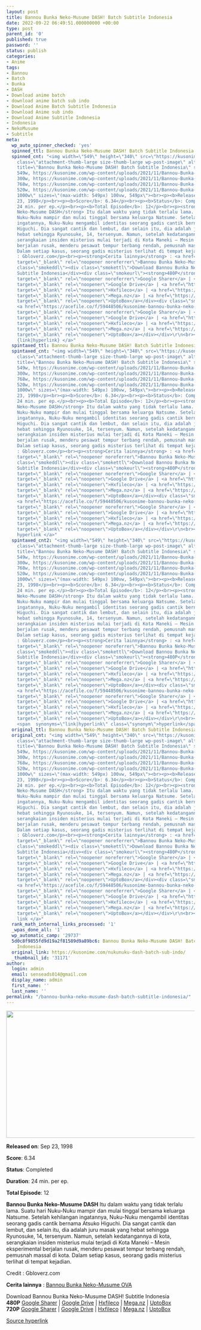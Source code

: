 ```yaml
---
layout: post
title: Bannou Bunka Neko-Musume DASH! Batch Subtitle Indonesia
date: 2022-09-22 06:49:51.000000000 +00:00
type: post
parent_id: '0'
published: true
password: ''
status: publish
categories:
- Anime
tags:
- Bannou
- Batch
- Bunka
- DASH
- Download anime batch
- download anime batch sub indo
- Download Anime Batch Subtitle Indonesia
- Download Anime sub indo
- Download Anime Subtitle Indonesia
- Indonesia
- NekoMusume
- Subtitle
meta:
  wp_auto_spinner_checked: 'yes'
  spinned_ttl: Bannou Bunka Neko-Musume DASH! Batch Subtitle Indonesia
  spinned_cnt: "<img width=\"549\" height=\"340\" src=\"https://kusonime.com/wp-content/uploads/2021/11/Bannou-Bunka-Neko-Musume-DASH-549x340.jpg\"
    class=\"attachment-thumb-large size-thumb-large wp-post-image\" alt=\"\" loading=\"lazy\"
    title=\"Bannou Bunka Neko-Musume DASH! Batch Subtitle Indonesia\" srcset=\"https://kusonime.com/wp-content/uploads/2021/11/Bannou-Bunka-Neko-Musume-DASH-549x340.jpg
    549w, https://kusonime.com/wp-content/uploads/2021/11/Bannou-Bunka-Neko-Musume-DASH-300x186.jpg
    300w, https://kusonime.com/wp-content/uploads/2021/11/Bannou-Bunka-Neko-Musume-DASH-768x475.jpg
    768w, https://kusonime.com/wp-content/uploads/2021/11/Bannou-Bunka-Neko-Musume-DASH-520x322.jpg
    520w, https://kusonime.com/wp-content/uploads/2021/11/Bannou-Bunka-Neko-Musume-DASH.jpg
    1000w\" sizes=\"(max-width: 549px) 100vw, 549px\"><br><p><b>Released on</b>: Sep
    23, 1998</p><br><p><b>Score</b>: 6.34</p><br><p><b>Status</b>: Completed</p><br><p><b>Duration</b>:
    24 min. per ep.</p><br><p><b>Total Episode</b>: 12</p><br><p><strong>Bannou Bunka
    Neko-Musume DASH</strong> Itu dalam waktu yang tidak terlalu lama. Suatu hari
    Nuku-Nuku mampir dan mulai tinggal bersama keluarga Natsume. Setelah kehilangan
    ingatannya, Nuku-Nuku mengambil identitas seorang gadis cantik bernama Atsuko
    Higuchi. Dia sangat cantik dan lembut, dan selain itu, dia adalah juru masak yang
    hebat sehingga Ryunosuke, 14, tersenyum. Namun, setelah kedatangannya di kota,
    serangkaian insiden misterius mulai terjadi di Kota Maneki – Mesin eksperimental
    berjalan rusak, menderu pesawat tempur terbang rendah, pemusnah massal di kota.
    Dalam setiap kasus, seorang gadis misterius terlihat di tempat kejadian.</p><br><p>Credit
    : Gbloverz.com</p><br><p><strong>Cerita lainnya</strong> : <a href=\"https://kusonime.com/nukunuku-ova-batch-sub-indo/\"
    target=\"_blank\" rel=\"noopener noreferrer\">Bannou Bunka Neko-Musume OVA</a></p><br><div
    class=\"smokeddl\"><div class=\"smokettl\">Download Bannou Bunka Neko-Musume DASH!
    Subtitle Indonesia</div><div class=\"smokeurl\"><strong>480P</strong> <a href=\"https://acefile.co/f/59448504/kusonime-bannou-bunka-neko-musume-dash-480p-rar\"
    target=\"_blank\" rel=\"noopener noreferrer\">Google Sharer</a> | <a href=\"https://drive.google.com/uc?export=download&amp;id=1Q9EGGYOgtMC9F1sLYtG5Hfye-ubpBn7s\"
    target=\"_blank\" rel=\"noopener\">Google Drive</a> | <a href=\"https://hxfile.co/qmc3hl73woqu\"
    target=\"_blank\" rel=\"noopener\">Hxfileco</a> | <a href=\"https://mega.nz/file/BHA1DaqC#Rlt3IS8aB_cNJpN2ZYuaopT1BzEXEYae_7TaqwG772Y\"
    target=\"_blank\" rel=\"noopener\">Mega.nz</a> | <a href=\"https://uptobox.com/7mp71woy35fc\"
    target=\"_blank\" rel=\"noopener\">UptoBox</a></div><div class=\"smokeurl\"><strong>720P</strong>
    <a href=\"https://acefile.co/f/59448506/kusonime-bannou-bunka-neko-musume-dash-720p-rar\"
    target=\"_blank\" rel=\"noopener noreferrer\">Google Sharer</a> | <a href=\"https://drive.google.com/uc?export=download&amp;id=1X5PpAgKgMfy1T6Wofdn-ZhWz5d776ZI-\"
    target=\"_blank\" rel=\"noopener\">Google Drive</a> | <a href=\"https://hxfile.co/2jjrpvfn88fh\"
    target=\"_blank\" rel=\"noopener\">Hxfileco</a> | <a href=\"https://mega.nz/file/MKQTWAyB#cH6uStJUP4v0UAtZMf_tiIHveF_qBNgskeGYph-pWZo\"
    target=\"_blank\" rel=\"noopener\">Mega.nz</a> | <a href=\"https://uptobox.com/zhll5rihvi37\"
    target=\"_blank\" rel=\"noopener\">UptoBox</a></div></div>\r\n<br><a href=\"https://kusonime.com/nukunuku-dash-batch-sub-indo/\">Source
    {link|hyperlink} </a>"
  spintaxed_ttl: Bannou Bunka Neko-Musume DASH! Batch Subtitle Indonesia
  spintaxed_cnt: "<img width=\"549\" height=\"340\" src=\"https://kusonime.com/wp-content/uploads/2021/11/Bannou-Bunka-Neko-Musume-DASH-549x340.jpg\"
    class=\"attachment-thumb-large size-thumb-large wp-post-image\" alt=\"\" loading=\"lazy\"
    title=\"Bannou Bunka Neko-Musume DASH! Batch Subtitle Indonesia\" srcset=\"https://kusonime.com/wp-content/uploads/2021/11/Bannou-Bunka-Neko-Musume-DASH-549x340.jpg
    549w, https://kusonime.com/wp-content/uploads/2021/11/Bannou-Bunka-Neko-Musume-DASH-300x186.jpg
    300w, https://kusonime.com/wp-content/uploads/2021/11/Bannou-Bunka-Neko-Musume-DASH-768x475.jpg
    768w, https://kusonime.com/wp-content/uploads/2021/11/Bannou-Bunka-Neko-Musume-DASH-520x322.jpg
    520w, https://kusonime.com/wp-content/uploads/2021/11/Bannou-Bunka-Neko-Musume-DASH.jpg
    1000w\" sizes=\"(max-width: 549px) 100vw, 549px\"><br><p><b>Released on</b>: Sep
    23, 1998</p><br><p><b>Score</b>: 6.34</p><br><p><b>Status</b>: Completed</p><br><p><b>Duration</b>:
    24 min. per ep.</p><br><p><b>Total Episode</b>: 12</p><br><p><strong>Bannou Bunka
    Neko-Musume DASH</strong> Itu dalam waktu yang tidak terlalu lama. Suatu hari
    Nuku-Nuku mampir dan mulai tinggal bersama keluarga Natsume. Setelah kehilangan
    ingatannya, Nuku-Nuku mengambil identitas seorang gadis cantik bernama Atsuko
    Higuchi. Dia sangat cantik dan lembut, dan selain itu, dia adalah juru masak yang
    hebat sehingga Ryunosuke, 14, tersenyum. Namun, setelah kedatangannya di kota,
    serangkaian insiden misterius mulai terjadi di Kota Maneki – Mesin eksperimental
    berjalan rusak, menderu pesawat tempur terbang rendah, pemusnah massal di kota.
    Dalam setiap kasus, seorang gadis misterius terlihat di tempat kejadian.</p><br><p>Credit
    : Gbloverz.com</p><br><p><strong>Cerita lainnya</strong> : <a href=\"https://kusonime.com/nukunuku-ova-batch-sub-indo/\"
    target=\"_blank\" rel=\"noopener noreferrer\">Bannou Bunka Neko-Musume OVA</a></p><br><div
    class=\"smokeddl\"><div class=\"smokettl\">Download Bannou Bunka Neko-Musume DASH!
    Subtitle Indonesia</div><div class=\"smokeurl\"><strong>480P</strong> <a href=\"https://acefile.co/f/59448504/kusonime-bannou-bunka-neko-musume-dash-480p-rar\"
    target=\"_blank\" rel=\"noopener noreferrer\">Google Sharer</a> | <a href=\"https://drive.google.com/uc?export=download&amp;id=1Q9EGGYOgtMC9F1sLYtG5Hfye-ubpBn7s\"
    target=\"_blank\" rel=\"noopener\">Google Drive</a> | <a href=\"https://hxfile.co/qmc3hl73woqu\"
    target=\"_blank\" rel=\"noopener\">Hxfileco</a> | <a href=\"https://mega.nz/file/BHA1DaqC#Rlt3IS8aB_cNJpN2ZYuaopT1BzEXEYae_7TaqwG772Y\"
    target=\"_blank\" rel=\"noopener\">Mega.nz</a> | <a href=\"https://uptobox.com/7mp71woy35fc\"
    target=\"_blank\" rel=\"noopener\">UptoBox</a></div><div class=\"smokeurl\"><strong>720P</strong>
    <a href=\"https://acefile.co/f/59448506/kusonime-bannou-bunka-neko-musume-dash-720p-rar\"
    target=\"_blank\" rel=\"noopener noreferrer\">Google Sharer</a> | <a href=\"https://drive.google.com/uc?export=download&amp;id=1X5PpAgKgMfy1T6Wofdn-ZhWz5d776ZI-\"
    target=\"_blank\" rel=\"noopener\">Google Drive</a> | <a href=\"https://hxfile.co/2jjrpvfn88fh\"
    target=\"_blank\" rel=\"noopener\">Hxfileco</a> | <a href=\"https://mega.nz/file/MKQTWAyB#cH6uStJUP4v0UAtZMf_tiIHveF_qBNgskeGYph-pWZo\"
    target=\"_blank\" rel=\"noopener\">Mega.nz</a> | <a href=\"https://uptobox.com/zhll5rihvi37\"
    target=\"_blank\" rel=\"noopener\">UptoBox</a></div></div>\r\n<br><a href=\"https://kusonime.com/nukunuku-dash-batch-sub-indo/\">Source
    hyperlink </a>"
  spintaxed_cnt2: "<img width=\"549\" height=\"340\" src=\"https://kusonime.com/wp-content/uploads/2021/11/Bannou-Bunka-Neko-Musume-DASH-549x340.jpg\"
    class=\"attachment-thumb-large size-thumb-large wp-post-image\" alt=\"\" loading=\"lazy\"
    title=\"Bannou Bunka Neko-Musume DASH! Batch Subtitle Indonesia\" srcset=\"https://kusonime.com/wp-content/uploads/2021/11/Bannou-Bunka-Neko-Musume-DASH-549x340.jpg
    549w, https://kusonime.com/wp-content/uploads/2021/11/Bannou-Bunka-Neko-Musume-DASH-300x186.jpg
    300w, https://kusonime.com/wp-content/uploads/2021/11/Bannou-Bunka-Neko-Musume-DASH-768x475.jpg
    768w, https://kusonime.com/wp-content/uploads/2021/11/Bannou-Bunka-Neko-Musume-DASH-520x322.jpg
    520w, https://kusonime.com/wp-content/uploads/2021/11/Bannou-Bunka-Neko-Musume-DASH.jpg
    1000w\" sizes=\"(max-width: 549px) 100vw, 549px\"><br><p><b>Released on</b>: Sep
    23, 1998</p><br><p><b>Score</b>: 6.34</p><br><p><b>Status</b>: Completed</p><br><p><b>Duration</b>:
    24 min. per ep.</p><br><p><b>Total Episode</b>: 12</p><br><p><strong>Bannou Bunka
    Neko-Musume DASH</strong> Itu dalam waktu yang tidak terlalu lama. Suatu hari
    Nuku-Nuku mampir dan mulai tinggal bersama keluarga Natsume. Setelah kehilangan
    ingatannya, Nuku-Nuku mengambil identitas seorang gadis cantik bernama Atsuko
    Higuchi. Dia sangat cantik dan lembut, dan selain itu, dia adalah juru masak yang
    hebat sehingga Ryunosuke, 14, tersenyum. Namun, setelah kedatangannya di kota,
    serangkaian insiden misterius mulai terjadi di Kota Maneki – Mesin eksperimental
    berjalan rusak, menderu pesawat tempur terbang rendah, pemusnah massal di kota.
    Dalam setiap kasus, seorang gadis misterius terlihat di tempat kejadian.</p><br><p>Credit
    : Gbloverz.com</p><br><p><strong>Cerita lainnya</strong> : <a href=\"https://kusonime.com/nukunuku-ova-batch-sub-indo/\"
    target=\"_blank\" rel=\"noopener noreferrer\">Bannou Bunka Neko-Musume OVA</a></p><br><div
    class=\"smokeddl\"><div class=\"smokettl\">Download Bannou Bunka Neko-Musume DASH!
    Subtitle Indonesia</div><div class=\"smokeurl\"><strong>480P</strong> <a href=\"https://acefile.co/f/59448504/kusonime-bannou-bunka-neko-musume-dash-480p-rar\"
    target=\"_blank\" rel=\"noopener noreferrer\">Google Sharer</a> | <a href=\"https://drive.google.com/uc?export=download&amp;id=1Q9EGGYOgtMC9F1sLYtG5Hfye-ubpBn7s\"
    target=\"_blank\" rel=\"noopener\">Google Drive</a> | <a href=\"https://hxfile.co/qmc3hl73woqu\"
    target=\"_blank\" rel=\"noopener\">Hxfileco</a> | <a href=\"https://mega.nz/file/BHA1DaqC#Rlt3IS8aB_cNJpN2ZYuaopT1BzEXEYae_7TaqwG772Y\"
    target=\"_blank\" rel=\"noopener\">Mega.nz</a> | <a href=\"https://uptobox.com/7mp71woy35fc\"
    target=\"_blank\" rel=\"noopener\">UptoBox</a></div><div class=\"smokeurl\"><strong>720P</strong>
    <a href=\"https://acefile.co/f/59448506/kusonime-bannou-bunka-neko-musume-dash-720p-rar\"
    target=\"_blank\" rel=\"noopener noreferrer\">Google Sharer</a> | <a href=\"https://drive.google.com/uc?export=download&amp;id=1X5PpAgKgMfy1T6Wofdn-ZhWz5d776ZI-\"
    target=\"_blank\" rel=\"noopener\">Google Drive</a> | <a href=\"https://hxfile.co/2jjrpvfn88fh\"
    target=\"_blank\" rel=\"noopener\">Hxfileco</a> | <a href=\"https://mega.nz/file/MKQTWAyB#cH6uStJUP4v0UAtZMf_tiIHveF_qBNgskeGYph-pWZo\"
    target=\"_blank\" rel=\"noopener\">Mega.nz</a> | <a href=\"https://uptobox.com/zhll5rihvi37\"
    target=\"_blank\" rel=\"noopener\">UptoBox</a></div></div>\r\n<br><a href=\"https://kusonime.com/nukunuku-dash-batch-sub-indo/\">Source
    <span  synonyms=\"link|hyperlink\" class=\"synonym\">hyperlink</span> </a>"
  original_ttl: Bannou Bunka Neko-Musume DASH! Batch Subtitle Indonesia
  original_cnt: "<img width=\"549\" height=\"340\" src=\"https://kusonime.com/wp-content/uploads/2021/11/Bannou-Bunka-Neko-Musume-DASH-549x340.jpg\"
    class=\"attachment-thumb-large size-thumb-large wp-post-image\" alt=\"\" loading=\"lazy\"
    title=\"Bannou Bunka Neko-Musume DASH! Batch Subtitle Indonesia\" srcset=\"https://kusonime.com/wp-content/uploads/2021/11/Bannou-Bunka-Neko-Musume-DASH-549x340.jpg
    549w, https://kusonime.com/wp-content/uploads/2021/11/Bannou-Bunka-Neko-Musume-DASH-300x186.jpg
    300w, https://kusonime.com/wp-content/uploads/2021/11/Bannou-Bunka-Neko-Musume-DASH-768x475.jpg
    768w, https://kusonime.com/wp-content/uploads/2021/11/Bannou-Bunka-Neko-Musume-DASH-520x322.jpg
    520w, https://kusonime.com/wp-content/uploads/2021/11/Bannou-Bunka-Neko-Musume-DASH.jpg
    1000w\" sizes=\"(max-width: 549px) 100vw, 549px\"><br><p><b>Released on</b>: Sep
    23, 1998</p><br><p><b>Score</b>: 6.34</p><br><p><b>Status</b>: Completed</p><br><p><b>Duration</b>:
    24 min. per ep.</p><br><p><b>Total Episode</b>: 12</p><br><p><strong>Bannou Bunka
    Neko-Musume DASH</strong> Itu dalam waktu yang tidak terlalu lama. Suatu hari
    Nuku-Nuku mampir dan mulai tinggal bersama keluarga Natsume. Setelah kehilangan
    ingatannya, Nuku-Nuku mengambil identitas seorang gadis cantik bernama Atsuko
    Higuchi. Dia sangat cantik dan lembut, dan selain itu, dia adalah juru masak yang
    hebat sehingga Ryunosuke, 14, tersenyum. Namun, setelah kedatangannya di kota,
    serangkaian insiden misterius mulai terjadi di Kota Maneki – Mesin eksperimental
    berjalan rusak, menderu pesawat tempur terbang rendah, pemusnah massal di kota.
    Dalam setiap kasus, seorang gadis misterius terlihat di tempat kejadian.</p><br><p>Credit
    : Gbloverz.com</p><br><p><strong>Cerita lainnya</strong> : <a href=\"https://kusonime.com/nukunuku-ova-batch-sub-indo/\"
    target=\"_blank\" rel=\"noopener noreferrer\">Bannou Bunka Neko-Musume OVA</a></p><br><div
    class=\"smokeddl\"><div class=\"smokettl\">Download Bannou Bunka Neko-Musume DASH!
    Subtitle Indonesia</div><div class=\"smokeurl\"><strong>480P</strong> <a href=\"https://acefile.co/f/59448504/kusonime-bannou-bunka-neko-musume-dash-480p-rar\"
    target=\"_blank\" rel=\"noopener noreferrer\">Google Sharer</a> | <a href=\"https://drive.google.com/uc?export=download&amp;id=1Q9EGGYOgtMC9F1sLYtG5Hfye-ubpBn7s\"
    target=\"_blank\" rel=\"noopener\">Google Drive</a> | <a href=\"https://hxfile.co/qmc3hl73woqu\"
    target=\"_blank\" rel=\"noopener\">Hxfileco</a> | <a href=\"https://mega.nz/file/BHA1DaqC#Rlt3IS8aB_cNJpN2ZYuaopT1BzEXEYae_7TaqwG772Y\"
    target=\"_blank\" rel=\"noopener\">Mega.nz</a> | <a href=\"https://uptobox.com/7mp71woy35fc\"
    target=\"_blank\" rel=\"noopener\">UptoBox</a></div><div class=\"smokeurl\"><strong>720P</strong>
    <a href=\"https://acefile.co/f/59448506/kusonime-bannou-bunka-neko-musume-dash-720p-rar\"
    target=\"_blank\" rel=\"noopener noreferrer\">Google Sharer</a> | <a href=\"https://drive.google.com/uc?export=download&amp;id=1X5PpAgKgMfy1T6Wofdn-ZhWz5d776ZI-\"
    target=\"_blank\" rel=\"noopener\">Google Drive</a> | <a href=\"https://hxfile.co/2jjrpvfn88fh\"
    target=\"_blank\" rel=\"noopener\">Hxfileco</a> | <a href=\"https://mega.nz/file/MKQTWAyB#cH6uStJUP4v0UAtZMf_tiIHveF_qBNgskeGYph-pWZo\"
    target=\"_blank\" rel=\"noopener\">Mega.nz</a> | <a href=\"https://uptobox.com/zhll5rihvi37\"
    target=\"_blank\" rel=\"noopener\">UptoBox</a></div></div>\r\n<br><a href=\"https://kusonime.com/nukunuku-dash-batch-sub-indo/\">Source
    link </a>"
  rank_math_internal_links_processed: '1'
  _wpas_done_all: '1'
  wp_automatic_camp: '29737'
  5d0c8f9855fd9d19a2f81589d9a89bc6: Bannou Bunka Neko-Musume DASH! Batch Subtitle
    Indonesia
  original_link: https://kusonime.com/nukunuku-dash-batch-sub-indo/
  _thumbnail_id: '31171'
author:
  login: admin
  email: senseads014@gmail.com
  display_name: admin
  first_name: ''
  last_name: ''
permalink: "/bannou-bunka-neko-musume-dash-batch-subtitle-indonesia/"
---
```

<p><img width="549" height="340" src="{{ site.baseurl }}/assets/2022/09/Bannou-Bunka-Neko-Musume-DASH-549x340.jpg" class="attachment-thumb-large size-thumb-large wp-post-image" alt="" loading="lazy" title="Bannou Bunka Neko-Musume DASH! Batch Subtitle Indonesia" srcset="https://kusonime.com/wp-content/uploads/2021/11/Bannou-Bunka-Neko-Musume-DASH-549x340.jpg 549w, https://kusonime.com/wp-content/uploads/2021/11/Bannou-Bunka-Neko-Musume-DASH-300x186.jpg 300w, https://kusonime.com/wp-content/uploads/2021/11/Bannou-Bunka-Neko-Musume-DASH-768x475.jpg 768w, https://kusonime.com/wp-content/uploads/2021/11/Bannou-Bunka-Neko-Musume-DASH-520x322.jpg 520w, https://kusonime.com/wp-content/uploads/2021/11/Bannou-Bunka-Neko-Musume-DASH.jpg 1000w" sizes="(max-width: 549px) 100vw, 549px" />
<p><b>Released on</b>: Sep 23, 1998</p>
<p>
<p><b>Score</b>: 6.34</p>
<p>
<p><b>Status</b>: Completed</p>
<p>
<p><b>Duration</b>: 24 min. per ep.</p>
<p>
<p><b>Total Episode</b>: 12</p>
<p>
<p><strong>Bannou Bunka Neko-Musume DASH</strong> Itu dalam waktu yang tidak terlalu lama. Suatu hari Nuku-Nuku mampir dan mulai tinggal bersama keluarga Natsume. Setelah kehilangan ingatannya, Nuku-Nuku mengambil identitas seorang gadis cantik bernama Atsuko Higuchi. Dia sangat cantik dan lembut, dan selain itu, dia adalah juru masak yang hebat sehingga Ryunosuke, 14, tersenyum. Namun, setelah kedatangannya di kota, serangkaian insiden misterius mulai terjadi di Kota Maneki – Mesin eksperimental berjalan rusak, menderu pesawat tempur terbang rendah, pemusnah massal di kota. Dalam setiap kasus, seorang gadis misterius terlihat di tempat kejadian.</p>
<p>
<p>Credit : Gbloverz.com</p>
<p>
<p><strong>Cerita lainnya</strong> : <a href="https://kusonime.com/nukunuku-ova-batch-sub-indo/" target="_blank" rel="noopener noreferrer">Bannou Bunka Neko-Musume OVA</a></p>
<p>
<div class="smokeddl">
<div class="smokettl">Download Bannou Bunka Neko-Musume DASH! Subtitle Indonesia</div>
<div class="smokeurl"><strong>480P</strong> <a href="https://acefile.co/f/59448504/kusonime-bannou-bunka-neko-musume-dash-480p-rar" target="_blank" rel="noopener noreferrer">Google Sharer</a> | <a href="https://drive.google.com/uc?export=download&amp;id=1Q9EGGYOgtMC9F1sLYtG5Hfye-ubpBn7s" target="_blank" rel="noopener">Google Drive</a> | <a href="https://hxfile.co/qmc3hl73woqu" target="_blank" rel="noopener">Hxfileco</a> | <a href="https://mega.nz/file/BHA1DaqC#Rlt3IS8aB_cNJpN2ZYuaopT1BzEXEYae_7TaqwG772Y" target="_blank" rel="noopener">Mega.nz</a> | <a href="https://uptobox.com/7mp71woy35fc" target="_blank" rel="noopener">UptoBox</a></div>
<div class="smokeurl"><strong>720P</strong> <a href="https://acefile.co/f/59448506/kusonime-bannou-bunka-neko-musume-dash-720p-rar" target="_blank" rel="noopener noreferrer">Google Sharer</a> | <a href="https://drive.google.com/uc?export=download&amp;id=1X5PpAgKgMfy1T6Wofdn-ZhWz5d776ZI-" target="_blank" rel="noopener">Google Drive</a> | <a href="https://hxfile.co/2jjrpvfn88fh" target="_blank" rel="noopener">Hxfileco</a> | <a href="https://mega.nz/file/MKQTWAyB#cH6uStJUP4v0UAtZMf_tiIHveF_qBNgskeGYph-pWZo" target="_blank" rel="noopener">Mega.nz</a> | <a href="https://uptobox.com/zhll5rihvi37" target="_blank" rel="noopener">UptoBox</a></div>
</div>
<p><a href="https://kusonime.com/nukunuku-dash-batch-sub-indo/">Source hyperlink </a></p>
